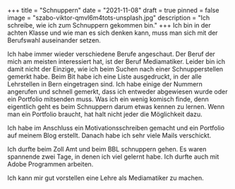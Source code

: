 +++
title = "Schnuppern"
date = "2021-11-08"
draft = true
pinned = false
image = "szabo-viktor-qmvl6m4tots-unsplash.jpg"
description = "Ich schreibe, wie ich zum Schnuppern gekommen bin."
+++
Ich bin in der achten Klasse und wie man es sich denken kann, muss man sich mit der Berufswahl auseinander setzen. 

Ich habe immer wieder verschiedene Berufe angeschaut. Der Beruf der mich am meisten interessiert hat, ist der Beruf Mediamatiker. Leider bin ich damit nicht der Einzige, wie ich beim Suchen nach einer Schnupperstellen gemerkt habe. Beim Bit habe ich eine Liste ausgedruckt, in der alle Lehrstellen in Bern eingetragen sind. Ich habe einige der Nummern angerufen und schnell gemerkt, dass ich entweder abgewiesen wurde oder ein Portfolio mitsenden muss. Was ich ein wenig komisch finde, denn eigentlich geht es beim Schnuppern darum etwas kennen zu lernen. Wenn man ein Portfolio braucht, hat halt nicht jeder die Möglichkeit dazu.

Ich habe im Anschluss ein Motivationsschreiben gemacht und ein Portfolio auf meinem Blog erstellt.
Danach habe ich sehr viele Mails verschickt.

Ich durfte beim Zoll Amt und beim BBL schnuppern gehen. Es waren spannende zwei Tage, in denen ich viel gelernt habe. Ich durfte auch mit Adobe Programmen arbeiten.

 

Ich kann mir gut vorstellen eine Lehre als Mediamatiker zu machen.